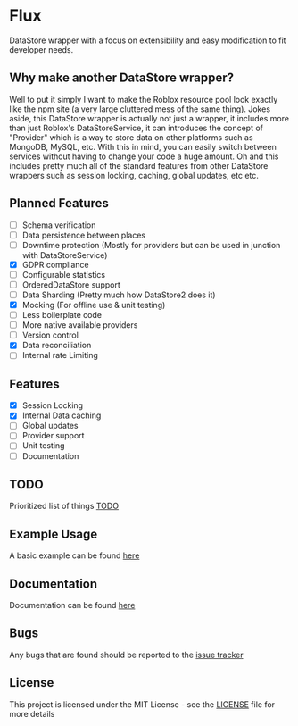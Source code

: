 # Flux
DataStore wrapper with a focus on extensibility and easy modification to fit developer needs.

## Why make another DataStore wrapper?
Well to put it simply I want to make the Roblox resource pool look exactly like the npm site (a very large cluttered mess of the same thing). Jokes aside, this DataStore wrapper is actually not just a wrapper, it includes more than just Roblox's DataStoreService, it can introduces the concept of "Provider" which is a way to store data on other platforms such as MongoDB, MySQL, etc. With this in mind, you can easily switch between services without having to change your code a huge amount. Oh and this includes pretty much all of the standard features from other DataStore wrappers such as session locking, caching, global updates, etc etc.

## Planned Features
- [ ] Schema verification
- [ ] Data persistence between places
- [ ] Downtime protection (Mostly for providers but can be used in junction with DataStoreService)
- [x] GDPR compliance
- [ ] Configurable statistics
- [ ] OrderedDataStore support
- [ ] Data Sharding (Pretty much how DataStore2 does it)
- [x] Mocking (For offline use & unit testing)
- [ ] Less boilerplate code
- [ ] More native available providers
- [ ] Version control
- [x] Data reconciliation
- [ ] Internal rate Limiting

## Features
- [x] Session Locking
- [x] Internal Data caching
- [ ] Global updates
- [ ] Provider support
- [ ] Unit testing
- [ ] Documentation

## TODO
Prioritized list of things [TODO](TODO.md)

## Example Usage
A basic example can be found [here](https://github.com/re-sync-dev/Flux/blob/main/serve/init.server.lua)

## Documentation
Documentation can be found [here](https://re-sync-dev.github.io/Flux/)

## Bugs
Any bugs that are found should be reported to the [issue tracker](https://github.com/re-sync-dev/Flux/issues)

## License
This project is licensed under the MIT License - see the [LICENSE](LICENSE) file for more details
